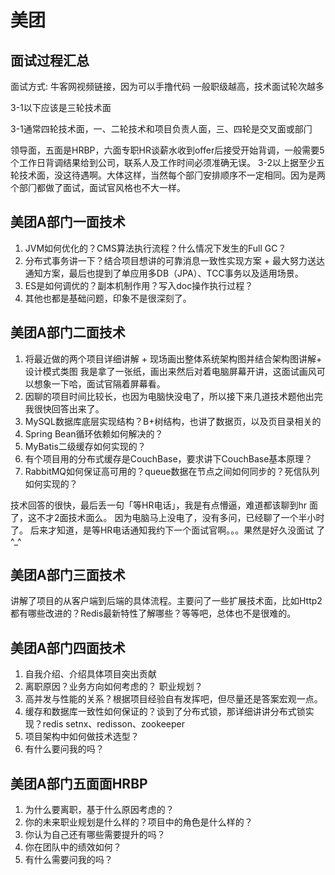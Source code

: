 # 美团

## 面试过程汇总

⾯试⽅式: ⽜客⽹视频链接，因为可以⼿撸代码 ⼀般职级越⾼，技术⾯试轮次越多

3-1以下应该是三轮技术⾯

3-1通常四轮技术⾯，⼀、⼆轮技术和项⽬负责⼈⾯，三、四轮是交叉⾯或部⻔

领导⾯，五⾯是HRBP，六⾯专职HR谈薪⽔收到offer后接受开始背调，⼀般需要5个⼯作⽇背调结果给到公司，联系⼈及⼯作时间必须准确⽆误。
3-2以上据⾄少五轮技术⾯，没这待遇啊。⼤体这样，当然每个部⻔安排顺序不⼀定相同。因为是两个部⻔都做了⾯试，⾯试官⻛格也不⼤⼀样。

## 美团A部门一面技术

1. JVM如何优化的？CMS算法执⾏流程？什么情况下发⽣的Full GC？
2. 分布式事务讲⼀下？结合项⽬想讲的可靠消息⼀致性实现⽅案 + 最⼤努⼒送达通知⽅案，最后也提到了单应⽤多DB（JPA）、TCC事务以及适⽤场景。
3. ES是如何调优的？副本机制作⽤？写⼊doc操作执⾏过程？
4. 其他也都是基础问题，印象不是很深刻了。

## 美团A部门二面技术

1. 将最近做的两个项⽬详细讲解 + 现场画出整体系统架构图并结合架构图讲解+ 设计模式类图
我是拿了⼀张纸，画出来然后对着电脑屏幕开讲，这⾯试画⻛可以想象⼀下哈，⾯试官隔着屏幕看。
2. 因聊的项⽬时间⽐较⻓，也因为电脑快没电了，所以接下来⼏道技术题他出完我很快回答出来了。
3. MySQL数据库底层实现结构？B+树结构，也讲了数据⻚，以及⻚⽬录相关的
4. Spring Bean循环依赖如何解决的？
5. MyBatis⼆级缓存如何实现的？
6. 有个项⽬⽤的分布式缓存是CouchBase，要求讲下CouchBase基本原理？
7. RabbitMQ如何保证⾼可⽤的？queue数据在节点之间如何同步的？死信队列
如何实现的？

技术回答的很快，最后丢⼀句「等HR电话」，我是有点懵逼，难道都该聊到hr
⾯了，这不才2⾯技术⾯么。
因为电脑⻢上没电了，没有多问，已经聊了⼀个半⼩时了。
后来才知道，是等HR电话通知我约下⼀个⾯试官啊。。。果然是好久没⾯试
了^_^

## 美团A部门三面技术

讲解了项⽬的从客户端到后端的具体流程。主要问了⼀些扩展技术⾯，⽐如Http2都有哪些改进的？Redis最新特性了解哪些？等等吧，总体也不是很难的。

## 美团A部门四面技术

1. ⾃我介绍、介绍具体项⽬突出贡献
2. 离职原因？业务⽅向如何考虑的？ 职业规划？
3. ⾼并发与性能的关系？根据项⽬经验⾃有发挥吧，但尽量还是答案宏观⼀点。
4. 缓存和数据库⼀致性如何保证的？谈到了分布式锁，那详细讲讲分布式锁实现？redis setnx、redisson、zookeeper
5. 项⽬架构中如何做技术选型？
6. 有什么要问我的吗？

## 美团A部门五⾯面HRBP

1. 为什么要离职，基于什么原因考虑的？
2. 你的未来职业规划是什么样的？项⽬中的⻆⾊是什么样的？
3. 你认为⾃⼰还有哪些需要提升的吗？
4. 你在团队中的绩效如何？
5. 有什么需要问我的吗？
